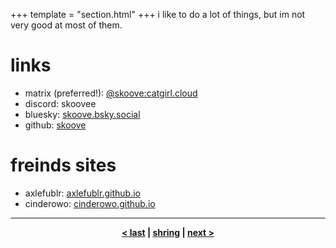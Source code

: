 +++
template = "section.html"
+++
i like to do a lot of things, but im not very good at most of them.

# links
- matrix (preferred!): [@skoove:catgirl.cloud](https://matrix.to/#/@skoove:catgirl.cloud)
- discord: skoovee
- bluesky: [skoove.bsky.social](https://bsky.app/profile/skoove.bsky.social)
- github: [skoove](https://github.com/skoove)

# freinds sites
- axlefublr: [axlefublr.github.io](https://axlefublr.github.io/)
- cinderowo: [cinderowo.github.io](https://cinderowo.github.io/)

---

<div class="webring" style="text-align: center; font-weight: bold">
  <a href="https://shring.ficd.sh/skoove/previous">&lt last</a> |
  <a href="https://shring.ficd.sh">shring</a> |
  <a href="https://shring.ficd.sh/skoove/next">next &gt</a>
</div>
